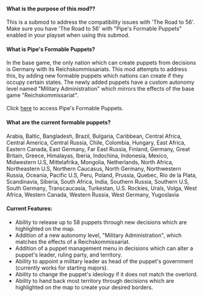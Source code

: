 #### What is the purpose of this mod??
This is a submod to address the compatibility issues with 'The Road to 56'. Make sure you have 'The Road to 56' with "Pipe's Formable Puppets" enabled in your playset when using this submod.
#### What is Pipe's Formable Puppets?
In the base game, the only nation which can create puppets from decisions is Germany with its Reichskommissariats. This mod attempts to address this, by adding new formable puppets which nations can create if they occupy certain states. The newly added puppets have a custom autonomy level named "Military Administration" which mirrors the effects of the base game "Reichskommissariat".\
\
Click [here](https://steamcommunity.com/sharedfiles/filedetails/?id=1521542000) to access Pipe's Formable Puppets.
#### What are the current formable puppets?
Arabia, Baltic, Bangladesh, Brazil, Bulgaria, Caribbean, Central Africa, Central America, Central Russia, Chile, Colombia, Hungary, East Africa, Eastern Canada, East Germany, Far East Russia, Finland, Germany, Great Britain, Greece, Himalayas, Iberia, Indochina, Indonesia, Mexico, Midwestern U.S, Mittelafrika, Mongolia, Netherlands, North Africa, Northeastern U.S, Northern Caucasus, North Germany, Northwestern Russia, Oceania, Pacific U.S, Peru, Poland, Prussia, Quebec, Rio de la Plata, Scandinavia, Siberia, South Africa, India, Southern Russia, Southern U.S, South Germany, Transcaucasia, Turkestan, U.S. Rockies, Urals, Volga, West Africa, Western Canada, Western Russia, West Germany, Yugoslavia
#### Current Features:
- Ability to release up to 58 puppets through new decisions which are highlighted on the map.
- Addition of a new autonomy level, "Military Administration", which matches the effects of a Reichskommissariat.
- Addition of a puppet management menu in decisions which can alter a puppet's leader, ruling party, and territory.
- Ability to appoint a military leader as head of the puppet's government (currently works for starting majors).
- Ability to change the puppet's ideology if it does not match the overlord.
- Ability to hand back most territory through decisions which are highlighted on the map to create your desired borders.